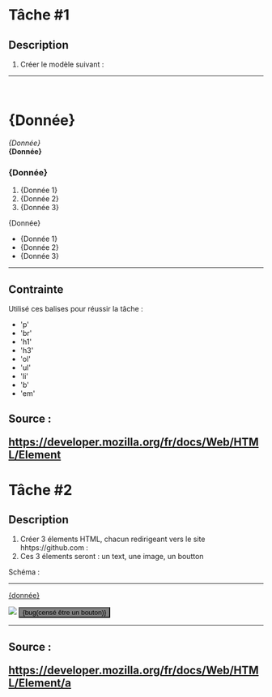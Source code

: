 <h1>Tâche #1</h1>
<h2>Description</h2>
<ol>
    <li>Créer le modèle suivant : </li>
</ol>


<hr>
<br>
    <h1>{Donnée}</h1>
    <em>{Donnée}</em>
<br>
<b>{Donnée}</b>
<br>
<h3>{Donnée}</h3>
<ol>
    <li>{Donnée 1}</li>
    <li>{Donnée 2}</li>
    <li>{Donnée 3}</li>
</ol>
<p>{Donnée}</p>
<ul>
    <li>{Donnée 1}</li>
    <li>{Donnée 2}</li>
    <li>{Donnée 3}</li>
</ul>
<hr>
<h3>
<h2>Contrainte</h2>
<p>Utilisé ces balises pour réussir la tâche :</p>
<ul>
    <li>'p'</li>
    <li>'br'</li>
    <li>'h1'</li>
    <li>'h3'</li>
    <li>'ol'</li>
    <li>'ul'</li>
    <li>'li'</li>
    <li>'b'</li>
    <li>'em'</li>
</ul>
<h2>Source : <a href="https://developer.mozilla.org/fr/docs/Web/HTML/Element"><p>https://developer.mozilla.org/fr/docs/Web/HTML/Element<p></a></h2>
<h1>Tâche #2</h1>
<h2>Description</h2>
<ol>
    <li>Créer 3 élements HTML, chacun redirigeant vers le site hhtps://github.com : </ul>
    <li>Ces 3 élements seront : un text, une image, un boutton</ul>
</ol>
<p>Schéma :</p>
<hr>
<a href="https://github.com"><p>{donnée}</p></a>
<a href="https://github.com" ><img src="./Capture d'écran_20221104_175501.png"></a>
<a href="https://github.com"><button style="background-color: grey">{bug(censé être un bouton)}</button></a>
<hr>
<h2>Source : <a href="https://developer.mozilla.org/fr/docs/Web/HTML/Element/a"><p>https://developer.mozilla.org/fr/docs/Web/HTML/Element/a</p></a></h2>